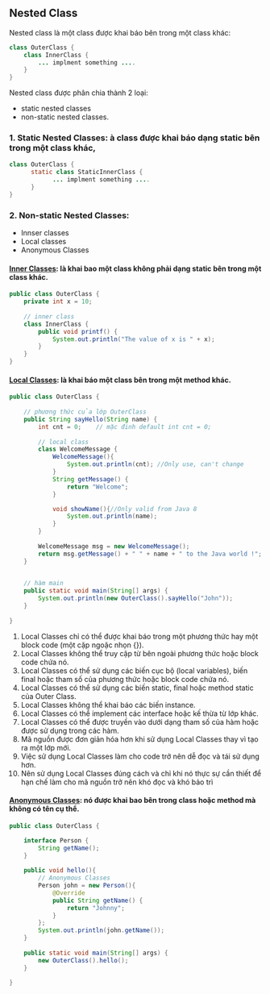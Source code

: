 
## Nested Class

Nested class là một class được khai báo bên trong một class khác:
```java
class OuterClass {
    class InnerClass {
        ... implment something ....
    }
}
```

Nested class được phân chia thành 2 loại:
+ static nested classes
+ non-static nested classes.

### 1. Static Nested Classes: à class được khai báo dạng static bên trong một class khác,
```java 
class OuterClass {
      static class StaticInnerClass {
            ... implment something ....
      }
}
```

### 2. Non-static Nested Classes: 
+ Innser classes
+ Local classes
+ Anonymous Classes


#### [Inner Classes](): là khai bao một class không phải dạng static bên trong một class khác.
```java
public class OuterClass {
    private int x = 10;
    
    // inner class
    class InnerClass {
        public void printf() {
            System.out.println("The value of x is " + x);
        }
    }
}
```

#### [Local Classes](): là khai báo một class bên trong một method khác.
```java
public class OuterClass {
    
    // phương thức của lớp OuterClass
    public String sayHello(String name) {
        int cnt = 0;    // mặc đinh default int cnt = 0;
        
        // local class 
        class WelcomeMessage {
            WelcomeMessage(){
                System.out.println(cnt); //Only use, can't change
            }
            String getMessage() {
                return "Welcome";
            }

            void showName(){//Only valid from Java 8
                System.out.println(name);
            }
        }
        
        WelcomeMessage msg = new WelcomeMessage();
        return msg.getMessage() + " " + name + " to the Java world !";
    }

    
    // hàm main
    public static void main(String[] args) {
        System.out.println(new OuterClass().sayHello("John"));
    }
        
}
```

1. Local Classes chỉ có thể được khai báo trong một phương thức hay một block code (một cặp ngoặc nhọn {}).
2. Local Classes không thể truy cập từ bên ngoài phương thức hoặc block code chứa nó.
3. Local Classes có thể sử dụng các biến cục bộ (local variables), biến final hoặc tham số của phương thức hoặc block code chứa nó.
4. Local Classes có thể sử dụng các biến static, final hoặc method static của Outer Class.
5. Local Classes không thể khai báo các biến instance.
6. Local Classes có thể implement các interface hoặc kế thừa từ lớp khác.
7. Local Classes có thể được truyền vào dưới dạng tham số của hàm hoặc được sử dụng trong các hàm.
8. Mã nguồn được đơn giản hóa hơn khi sử dụng Local Classes thay vì tạo ra một lớp mới.
9. Việc sử dụng Local Classes làm cho code trở nên dễ đọc và tái sử dụng hơn.
10. Nên sử dụng Local Classes đúng cách và chỉ khi nó thực sự cần thiết để hạn chế làm cho mã nguồn trở nên khó đọc và khó bảo trì


#### [Anonymous Classes](): nó được khai bao bên trong class hoặc method mà không có tên cụ thể.

```java
public class OuterClass {

    interface Person {
        String getName();
    }
    
    public void hello(){
        // Anonymous Classes
        Person john = new Person(){
            @Override 
            public String getName() {
                return "Johnny";
            }
        };
        System.out.println(john.getName());
    }
    
    public static void main(String[] args) {
        new OuterClass().hello();
    }
    
}
```


















